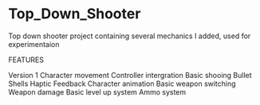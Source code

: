 # Top_Down_Shooter
Top down shooter project containing several mechanics I added, used for experimentaion


FEATURES 

Version 1
Character movement
Controller intergration
Basic shooing
Bullet Shells
Haptic Feedback
Character animation
Basic weapon switching
Weapon damage
Basic level up system
Ammo system
